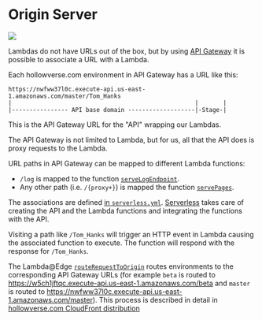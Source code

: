 # Origin Server

![](./diagrams/originServer.mmd.svg)

Lambdas do not have URLs out of the box, but by using [API Gateway](https://aws.amazon.com/api-gateway/) it is possible to associate a URL with a Lambda.

Each hollowverse.com environment in API Gateway has a URL like this:

```
https://nwfww37l0c.execute-api.us-east-1.amazonaws.com/master/Tom_Hanks
|                                                    |       |
|---------------- API base domain -------------------|-Stage-|
```

This is the API Gateway URL for the "API" wrapping our Lambdas.

The API Gateway is not limited to Lambda, but for us, all that the API does is proxy requests to the Lambda.

URL paths in API Gateway can be mapped to different Lambda functions:

* `/log` is mapped to the function [`serveLogEndpoint`](https://github.com/hollowverse/hollowverse/blob/fa81a9ddb39fa908f9eb8fe4524e46db486134fd/src/serveLogEndpoint.ts).
* Any other path (i.e. `/{proxy+}`) is mapped the function [`servePages`](https://github.com/hollowverse/hollowverse/blob/fa81a9ddb39fa908f9eb8fe4524e46db486134fd/src/servePages.ts).

The associations are defined [in `serverless.yml`](https://github.com/hollowverse/hollowverse/blob/fa81a9ddb39fa908f9eb8fe4524e46db486134fd/serverless.yml#L30). [Serverless](https://serverless.com/) takes care of creating the API and the Lambda functions and integrating the functions with the API.

Visiting a path like `/Tom_Hanks` will trigger an HTTP event in Lambda causing the associated function to execute. The function will respond with the response for `/Tom_Hanks`.

The Lambda@Edge [`routeRequestToOrigin`](https://github.com/hollowverse/route-request/blob/master/src/routeRequestToOrigin.ts) routes environments to the corresponding API Gateway URLs (for example `beta` is routed to https://w5ch1jftqc.execute-api.us-east-1.amazonaws.com/beta and `master` is routed to https://nwfww37l0c.execute-api.us-east-1.amazonaws.com/master).
This process is described in detail in [hollowverse.com CloudFront distribution](../hollowverseComCloudFront/hollowverseComCloudFront.md)
